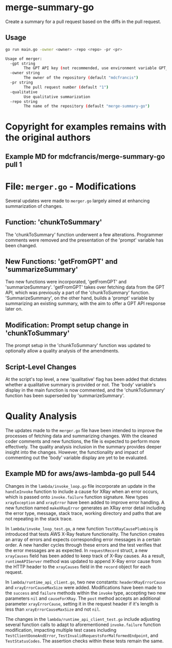 # merge-summary-go
Create a summary for a pull request based on the diffs in the pull request.

## Usage
```bash
go run main.go -owner <owner> -repo <repo> -pr <pr>

Usage of merger:
  -gpt string
    	The GPT API key (not recommended, use environment variable GPT_AUTH)
  -owner string
    	The owner of the repository (default "mdcfrancis")
  -pr string
    	The pull request number (default "1")
  -qualitative
    	Use qualitative summarization
  -repo string
    	The name of the repository (default "merge-summary-go")
```
# Copyright for examples remains with the original authors
## Example MD for mdcfrancis/merge-summary-go pull 1
# File: `merger.go` - Modifications

Several updates were made to `merger.go` largely aimed at enhancing summarization of changes.

## Function: 'chunkToSummary'

The 'chunkToSummary' function underwent a few alterations. Programmer comments were removed and the presentation of the 'prompt' variable has been changed.

## New Functions: 'getFromGPT' and 'summarizeSummary'

Two new functions were incorporated, 'getFromGPT' and 'summarizeSummary'. 'getFromGPT' takes over fetching data from the GPT API, which was previously a part of the 'chunkToSummary' function. 'SummarizeSummary', on the other hand, builds a 'prompt' variable by summarizing an existing summary, with the aim to offer a GPT API response later on.

## Modification: Prompt setup change in 'chunkToSummary'

The prompt setup in the 'chunkToSummary' function was updated to optionally allow a quality analysis of the amendments.

## Script-Level Changes

At the script's top level, a new 'qualitative' flag has been added that dictates whether a qualitative summary is provided or not. The 'body' variable's display in the main function is now commented, and the 'chunkToSummary' function has been superseded by 'summarizeSummary'.

# Quality Analysis

The updates made to the `merger.go` file have been intended to improve the processes of fetching data and summarizing changes. With the cleaned coder comments and new functions, the file is expected to perform more effectively. The quality analysis inclusion in the summary provides deeper insight into the changes. However, the functionality and impact of commenting out the 'body' variable display are yet to be evaluated.

## Example MD for aws/aws-lambda-go pull 544 

Changes in the `lambda/invoke_loop.go` file incorporate an update in the `handleInvoke` function to include a cause for XRay when an error occurs, which is passed onto `invoke.failure` function signature. New types `xrayException` and `xrayError` have been added to improve error handling. A new function named `makeXRayError` generates an XRay error detail including the error type, message, stack trace, working directory and paths that are not repeating in the stack trace.

In `lambda/invoke_loop_test.go`, a new function `TestXRayCausePlumbing` is introduced that tests AWS X-Ray feature functionality. The function creates an array of errors and expects corresponding error messages in a certain order. A new handler cycles through these errors and the test verifies that the error messages are as expected.
In `requestRecord` struct, a new `xrayCauses` field has been added to keep track of X-Ray causes. As a result, `runtimeAPIServer` method was updated to append X-Ray error cause from the HTTP header to the `xrayCauses` field in the `record` object for each request.

In `lambda/runtime_api_client.go`, two new constants: `headerXRayErrorCause` and `xrayErrorCauseMaxSize` were added. Modifications have been made to the `success` and `failure` methods within the `invoke` type, accepting two new parameters `nil` and `causeForXRay`. The `post` method accepts an additional parameter `xrayErrorCause`, setting it in the request header if it's length is less than `xrayErrorCauseMaxSize` and not `nil`.

The changes in the `lambda/runtime_api_client_test.go` include adjusting several function calls to adapt to aforementioned `invoke.failure` function modification, impacting multiple test cases including `TestClientDoneAndError`, `TestInvalidRequestsForMalformedEndpoint`, and `TestStatusCodes`. The assertion checks within these tests remain the same.
